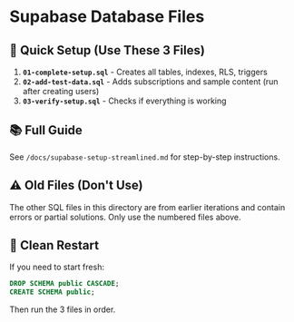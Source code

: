# Supabase Database Files

## 🚀 Quick Setup (Use These 3 Files)

1. **`01-complete-setup.sql`** - Creates all tables, indexes, RLS, triggers
2. **`02-add-test-data.sql`** - Adds subscriptions and sample content (run after creating users)
3. **`03-verify-setup.sql`** - Checks if everything is working

## 📚 Full Guide

See `/docs/supabase-setup-streamlined.md` for step-by-step instructions.

## ⚠️ Old Files (Don't Use)

The other SQL files in this directory are from earlier iterations and contain errors or partial solutions. Only use the numbered files above.

## 🔄 Clean Restart

If you need to start fresh:
```sql
DROP SCHEMA public CASCADE;
CREATE SCHEMA public;
```
Then run the 3 files in order.